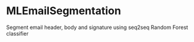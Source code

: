 # MLEmailSegmentation
Segment email header, body and signature using seq2seq Random Forest classifier
